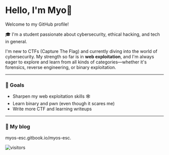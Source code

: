 # Hello, I'm Myo👋

Welcome to my GitHub profile!

🎓 I'm a student passionate about cybersecurity, ethical hacking, and tech in general.

I'm new to CTFs (Capture The Flag) and currently diving into the world of cybersecurity. My strength so far is in **web exploitation**, and I'm always eager to explore and learn from all kinds of categories—whether it's forensics, reverse engineering, or binary exploitation.

---

### 🚀 Goals
- Sharpen my web exploitation skills 🕸️
- Learn binary and pwn (even though it scares me)
- Write more CTF and learning writeups

---

### 📝 My blog
myos-esc.gitbook.io/myos-esc.

![visitors](https://komarev.com/ghpvc/?username=blue&color=red)
<!---
zxhry/zxhry is a ✨ special ✨ repository because its `README.md` (this file) appears on your GitHub profile.
You can click the Preview link to take a look at your changes.
--->
